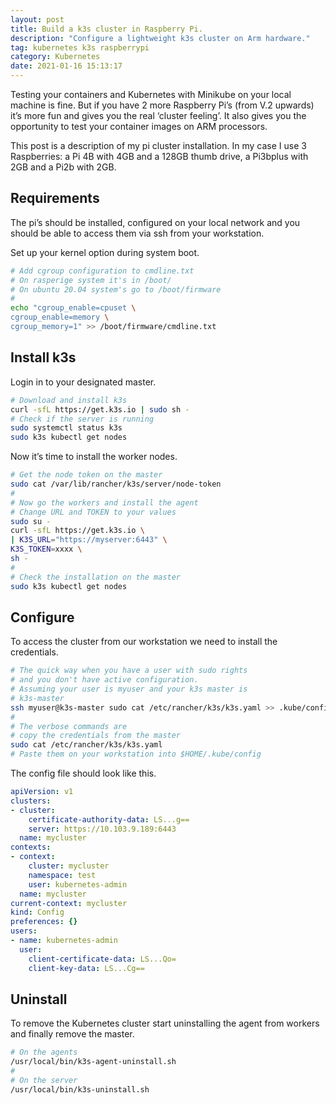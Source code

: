 ```yaml
---
layout: post
title: Build a k3s cluster in Raspberry Pi.
description: "Configure a lightweight k3s cluster on Arm hardware."
tag: kubernetes k3s raspberrypi
category: Kubernetes
date: 2021-01-16 15:13:17
---
```

Testing your containers and Kubernetes with Minikube on your local machine is fine. But if you have 2 more Raspberry Pi’s (from V.2 upwards) it’s more fun and gives you the real ‘cluster feeling’. It also gives you the opportunity to test your container images on ARM processors.

This post is a description of my pi cluster installation. In my case I use 3 Raspberries: a Pi 4B with 4GB and a 128GB thumb drive, a Pi3bplus with 2GB and a Pi2b with 2GB.

## Requirements

The pi’s should be installed, configured on your local network and you should be able to access them via ssh from your workstation.

Set up your kernel option during system boot.

```bash
# Add cgroup configuration to cmdline.txt
# On rasperige system it's in /boot/
# On ubuntu 20.04 system's go to /boot/firmware
#
echo "cgroup_enable=cpuset \
cgroup_enable=memory \
cgroup_memory=1" >> /boot/firmware/cmdline.txt
```

## Install k3s

Login in to your designated master.

```bash
# Download and install k3s
curl -sfL https://get.k3s.io | sudo sh -
# Check if the server is running
sudo systemctl status k3s
sudo k3s kubectl get nodes
```

Now it’s time to install the worker nodes.

```bash
# Get the node token on the master
sudo cat /var/lib/rancher/k3s/server/node-token
#
# Now go the workers and install the agent
# Change URL and TOKEN to your values
sudo su -
curl -sfL https://get.k3s.io \
| K3S_URL="https://myserver:6443" \
K3S_TOKEN=xxxx \
sh -
#
# Check the installation on the master
sudo k3s kubectl get nodes
```

## Configure

To access the cluster from our workstation we need to install the credentials.

```bash
# The quick way when you have a user with sudo rights
# and you don't have active configuration.
# Assuming your user is myuser and your k3s master is
# k3s-master
ssh myuser@k3s-master sudo cat /etc/rancher/k3s/k3s.yaml >> .kube/config
#
# The verbose commands are
# copy the credentials from the master
sudo cat /etc/rancher/k3s/k3s.yaml
# Paste them on your workstation into $HOME/.kube/config
```

The config file should look like this.

```yaml
apiVersion: v1
clusters:
- cluster:
    certificate-authority-data: LS...g==
    server: https://10.103.9.189:6443
  name: mycluster
contexts:
- context:
    cluster: mycluster
    namespace: test
    user: kubernetes-admin
  name: mycluster
current-context: mycluster
kind: Config
preferences: {}
users:
- name: kubernetes-admin
  user:
    client-certificate-data: LS...Qo=
    client-key-data: LS...Cg==
```

## Uninstall

To remove the Kubernetes cluster start uninstalling the agent from workers and finally remove the master.

```bash
# On the agents
/usr/local/bin/k3s-agent-uninstall.sh
#
# On the server
/usr/local/bin/k3s-uninstall.sh
```